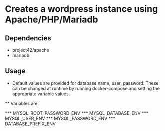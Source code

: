# Creates a wordpress instance using Apache/PHP/Mariadb

## Dependencies
* project42/apache
* mariadb

## Usage
* Default values are provided for database name, user, password. These can be changed at runtime by running docker-compose and setting the appropriate variable values.

** Variables are:

*** MYSQL_ROOT_PASSWORD_ENV
*** MYSQL_DATABASE_ENV
*** MYSQL_USER_ENV
*** MYSQL_PASSWORD_ENV
*** DATABASE_PREFIX_ENV